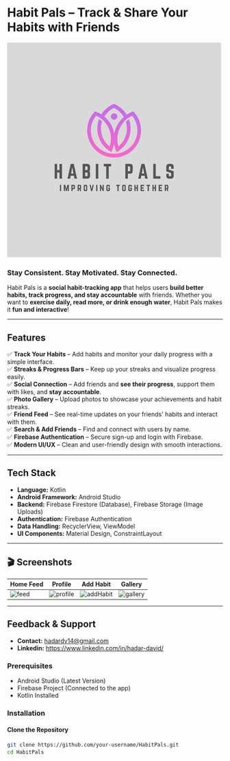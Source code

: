 # Habit Pals – Track & Share Your Habits with Friends  

![Habit Pals Logo](./app/src/main/res/drawable/logo.png) 

###  **Stay Consistent. Stay Motivated. Stay Connected.**  

Habit Pals is a **social habit-tracking app** that helps users **build better habits, track progress, and stay accountable** with friends. Whether you want to **exercise daily, read more, or drink enough water**, Habit Pals makes it **fun and interactive**!  

---

##  **Features**  

✅ **Track Your Habits** – Add habits and monitor your daily progress with a simple interface.  
✅ **Streaks & Progress Bars** – Keep up your streaks and visualize progress easily.  
✅ **Social Connection** – Add friends and **see their progress**, support them with likes, and **stay accountable**.  
✅ **Photo Gallery** – Upload photos to showcase your achievements and habit streaks.  
✅ **Friend Feed** – See real-time updates on your friends' habits and interact with them.  
✅ **Search & Add Friends** – Find and connect with users by name.  
✅ **Firebase Authentication** – Secure sign-up and login with Firebase.  
✅ **Modern UI/UX** – Clean and user-friendly design with smooth interactions.  

---

##  **Tech Stack**  

- **Language:** Kotlin  
- **Android Framework:** Android Studio  
- **Backend:** Firebase Firestore (Database), Firebase Storage (Image Uploads)  
- **Authentication:** Firebase Authentication  
- **Data Handling:** RecyclerView, ViewModel  
- **UI Components:** Material Design, ConstraintLayout 

---

## 🎬 **Screenshots**  

| **Home Feed** | **Profile** | **Add Habit** | **Gallery** |  
|--------------|------------|--------------|--------------|
| ![feed](https://github.com/user-attachments/assets/123f4330-9487-48d2-adf9-e48e99fd0bc0)| ![profile](https://github.com/user-attachments/assets/de870bae-9bb8-44e8-8661-aa4d27e71096) |  ![addHabit](https://github.com/user-attachments/assets/236b590f-68f4-427b-ab94-20e7205da74f) | ![gallery](https://github.com/user-attachments/assets/cd7b4fe9-8d39-4f0b-9979-5fba12ec877f)



 

---

## **Feedback & Support**
- **Contact:** hadardv14@gmail.com
- **Linkedin:** https://www.linkedin.com/in/hadar-david/


###  **Prerequisites**  
- Android Studio (Latest Version)  
- Firebase Project (Connected to the app)  
- Kotlin Installed  

###  **Installation**  

####  **Clone the Repository**  
```sh
git clone https://github.com/your-username/HabitPals.git
cd HabitPals
